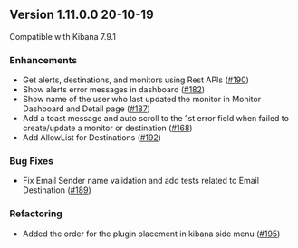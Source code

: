 ## Version 1.11.0.0 20-10-19

Compatible with Kibana 7.9.1

### Enhancements
  * Get alerts, destinations, and monitors using Rest APIs ([#190](https://github.com/opendistro-for-elasticsearch/alerting-kibana-plugin/pull/190))
  * Show alerts error messages in dashboard ([#182](https://github.com/opendistro-for-elasticsearch/alerting-kibana-plugin/pull/182))
  * Show name of the user who last updated the monitor in Monitor Dashboard and Detail page ([#187](https://github.com/opendistro-for-elasticsearch/alerting-kibana-plugin/pull/187))
  * Add a toast message and auto scroll to the 1st error field when failed to create/update a monitor or destination ([#168](https://github.com/opendistro-for-elasticsearch/alerting-kibana-plugin/pull/168))
  * Add AllowList for Destinations ([#192](https://github.com/opendistro-for-elasticsearch/alerting-kibana-plugin/pull/192))

### Bug Fixes
  * Fix Email Sender name validation and add tests related to Email Destination ([#189](https://github.com/opendistro-for-elasticsearch/alerting-kibana-plugin/pull/189))

### Refactoring
  * Added the order for the plugin placement in kibana side menu ([#195](https://github.com/opendistro-for-elasticsearch/alerting-kibana-plugin/pull/195))

